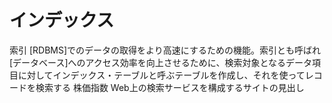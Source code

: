 # インデックス
 索引
 [RDBMS]でのデータの取得をより高速にするための機能。索引とも呼ばれ[データベース]へのアクセス効率を向上させるために、検索対象となるデータ項目に対してインデックス・テーブルと呼ぶテーブルを作成し、それを使ってレコードを検索する
 株価指数
 Web上の検索サービスを構成するサイトの見出し
